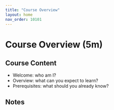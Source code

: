 ```yaml
---
title: "Course Overview"
layout: home
nav_order: 10101
---
```


# Course Overview (5m)

## Course Content

- Welcome: who am I?
- Overview: what can you expect to learn?  
- Prerequisites: what should you already know?

## Notes
